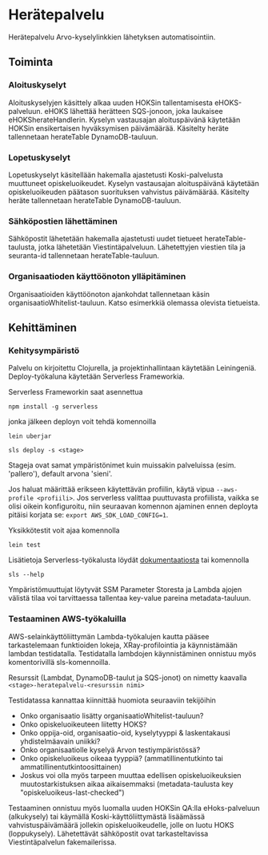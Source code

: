 # Herätepalvelu

Herätepalvelu Arvo-kyselylinkkien lähetyksen automatisointiin.

## Toiminta

### Aloituskyselyt

Aloituskyselyjen käsittely alkaa uuden HOKSin tallentamisesta eHOKS-palveluun. eHOKS lähettää
herätteen SQS-jonoon, joka laukaisee eHOKSherateHandlerin. Kyselyn vastausajan aloituspäivänä
käytetään HOKSin ensikertaisen hyväksymisen päivämäärää. Käsitelty heräte tallennetaan 
herateTable DynamoDB-tauluun.

### Lopetuskyselyt

Lopetuskyselyt käsitellään hakemalla ajastetusti Koski-palvelusta muuttuneet opiskeluoikeudet.
Kyselyn vastausajan aloituspäivänä käytetään opiskeluoikeuden päätason suorituksen vahvistus 
päivämäärää. Käsitelty heräte tallennetaan herateTable DynamoDB-tauluun.

### Sähköpostien lähettäminen

Sähköpostit lähetetään hakemalla ajastetusti uudet tietueet herateTable-taulusta, jotka lähetetään
Viestintäpalveluun. Lähetettyjen viestien tila ja seuranta-id tallennetaan herateTable-tauluun.

### Organisaatioden käyttöönoton ylläpitäminen

Organisaatioiden käyttöönoton ajankohdat tallennetaan käsin organisaatioWhitelist-tauluun. 
Katso esimerkkiä olemassa olevista tietueista.

## Kehittäminen

### Kehitysympäristö

Palvelu on kirjoitettu Clojurella, ja projektinhallintaan käytetään Leiningeniä. Deploy-työkaluna
käytetään Serverless Frameworkia.

Serverless Frameworkin saat asennettua

``npm install -g serverless``

jonka jälkeen deployn voit tehdä komennoilla

`lein uberjar`

`sls deploy -s <stage>`

Stageja ovat samat ympäristönimet kuin muissakin palveluissa (esim. 'pallero'), default arvona 'sieni'.

Jos haluat määrittää erikseen käytettävän profiilin, käytä vipua `--aws-profile <profiili>`. Jos serverless valittaa
puuttuvasta profiilista, vaikka se olisi oikein konfiguroitu, niin seuraavan komennon ajaminen ennen deployta pitäisi
korjata se: `export AWS_SDK_LOAD_CONFIG=1`.

Yksikkötestit voit ajaa komennolla

`lein test`

Lisätietoja Serverless-työkalusta löydät [dokumentaatiosta](https://serverless.com/framework/docs/) 
tai komennolla

`sls --help`

Ympäristömuuttujat löytyvät SSM Parameter Storesta ja Lambda ajojen välistä tilaa voi tarvittaessa
tallentaa key-value pareina metadata-tauluun.

### Testaaminen AWS-työkaluilla

AWS-selainkäyttöliittymän Lambda-työkalujen kautta pääsee tarkastelemaan funktioiden lokeja, 
XRay-profilointia ja käynnistämään lambdan testidatalla. Testidatalla lambdojen käynnistäminen
onnistuu myös komentorivillä sls-komennoilla.

Resurssit (Lambdat, DynamoDB-taulut ja SQS-jonot) on nimetty kaavalla 
`<stage>-heratepalvelu-<resurssin nimi>`

Testidatassa kannattaa kiinnittää huomiota seuraaviin tekijöihin
* Onko organisaatio lisätty organisaatioWhitelist-tauluun?
* Onko opiskeluoikeuteen liitetty HOKS?
* Onko oppija-oid, organisaatio-oid, kyselytyyppi & laskentakausi yhdistelmäavain uniikki?
* Onko organisaatiolle kyselyä Arvon testiympäristössä?
* Onko opiskeluoikeus oikeaa tyyppiä? (ammatillinentutkinto tai ammatillinentutkintoosittainen)
* Joskus voi olla myös tarpeen muuttaa edellisen opiskeluoikeuksien muutostarkistuksen aikaa
aikaisemmaksi (metadata-taulusta key "opiskeluoikeus-last-checked")

Testaaminen onnistuu myös luomalla uuden HOKSin QA:lla eHoks-palveluun (alkukysely) tai käymällä 
Koski-käyttöliittymästä lisäämässä vahvistuspäivämäärä jollekin opiskeluoikeudelle, 
jolle on luotu HOKS (loppukysely). Lähetettävät sähköpostit ovat tarkasteltavissa Viestintäpalvelun
fakemailerissa.
